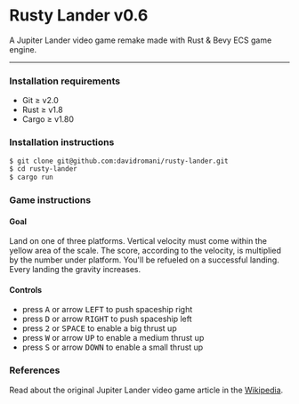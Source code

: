Rusty Lander v0.6
=================

A Jupiter Lander video game remake made with Rust & Bevy ECS game engine.

---

### Installation requirements

* Git ≥ v2.0
* Rust ≥ v1.8
* Cargo ≥ v1.80

### Installation instructions

```bash
$ git clone git@github.com:davidromani/rusty-lander.git
$ cd rusty-lander
$ cargo run
```

### Game instructions

#### Goal

Land on one of three platforms. Vertical velocity must come within the yellow area of the scale. The score, according to
the velocity, is multiplied by the number under platform. You'll be refueled on a successful landing. Every landing the
gravity increases.

#### Controls

* press <kbd>A</kbd> or arrow <kbd>LEFT</kbd> to push spaceship right
* press <kbd>D</kbd> or arrow <kbd>RIGHT</kbd> to push spaceship left
* press <kbd>2</kbd> or <kbd>SPACE</kbd> to enable a big thrust up
* press <kbd>W</kbd> or arrow <kbd>UP</kbd> to enable a medium thrust up
* press <kbd>S</kbd> or arrow <kbd>DOWN</kbd> to enable a small thrust up

### References

Read about the original Jupiter Lander video game article in
the [Wikipedia](https://en.wikipedia.org/wiki/Jupiter_Lander).
